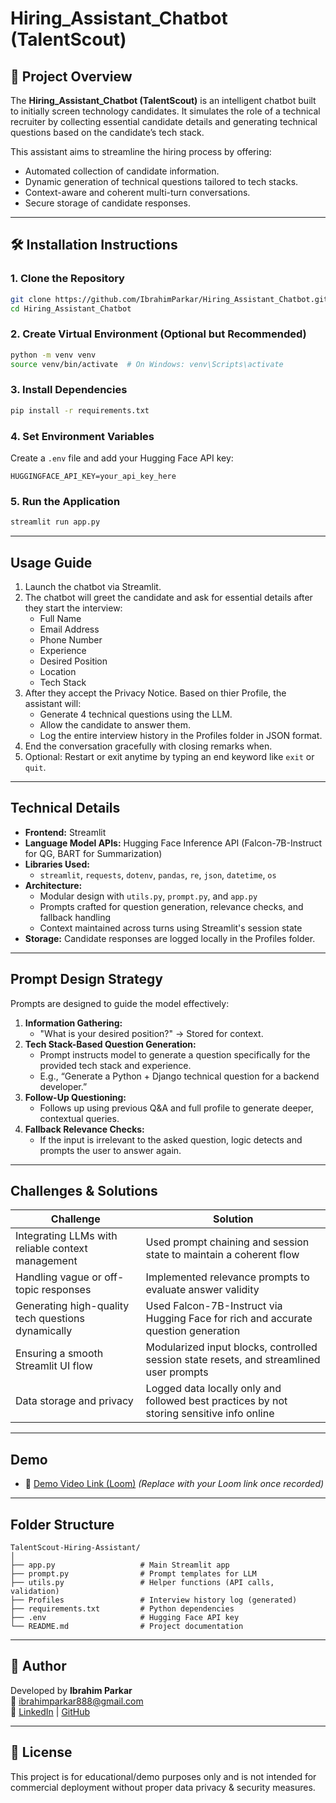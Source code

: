 # Hiring_Assistant_Chatbot (TalentScout)

## 🚀 Project Overview

The **Hiring_Assistant_Chatbot (TalentScout)** is an intelligent chatbot built to initially screen technology candidates. It simulates the role of a technical recruiter by collecting essential candidate details and generating technical questions based on the candidate’s tech stack. 

This assistant aims to streamline the hiring process by offering:
- Automated collection of candidate information.
- Dynamic generation of technical questions tailored to tech stacks.
- Context-aware and coherent multi-turn conversations.
- Secure storage of candidate responses.

---

## 🛠 Installation Instructions

### 1. Clone the Repository
```bash
git clone https://github.com/IbrahimParkar/Hiring_Assistant_Chatbot.git
cd Hiring_Assistant_Chatbot
```

### 2. Create Virtual Environment (Optional but Recommended)
```bash
python -m venv venv
source venv/bin/activate  # On Windows: venv\Scripts\activate
```

### 3. Install Dependencies
```bash
pip install -r requirements.txt
```

### 4. Set Environment Variables
Create a `.env` file and add your Hugging Face API key:
```
HUGGINGFACE_API_KEY=your_api_key_here
```

### 5. Run the Application
```bash
streamlit run app.py
```

---

## Usage Guide

1. Launch the chatbot via Streamlit.
2. The chatbot will greet the candidate and ask for essential details after they start the interview:
   - Full Name
   - Email Address
   - Phone Number
   - Experience
   - Desired Position
   - Location
   - Tech Stack
3. After they accept the Privacy Notice. Based on thier Profile, the assistant will:
   - Generate 4 technical questions using the LLM.
   - Allow the candidate to answer them.
   - Log the entire interview history in the Profiles folder in JSON format.
4. End the conversation gracefully with closing remarks when.
5. Optional: Restart or exit anytime by typing an end keyword like `exit` or `quit`.

---

## Technical Details

- **Frontend:** Streamlit
- **Language Model APIs:** Hugging Face Inference API (Falcon-7B-Instruct for QG, BART for Summarization)
- **Libraries Used:**
  - `streamlit`, `requests`, `dotenv`, `pandas`, `re`, `json`, `datetime`, `os`
- **Architecture:**
  - Modular design with `utils.py`, `prompt.py`, and `app.py`
  - Prompts crafted for question generation, relevance checks, and fallback handling
  - Context maintained across turns using Streamlit's session state
- **Storage:** Candidate responses are logged locally in the Profiles folder.

---

## Prompt Design Strategy

Prompts are designed to guide the model effectively:

1. **Information Gathering:**
   - "What is your desired position?" → Stored for context.
2. **Tech Stack-Based Question Generation:**
   - Prompt instructs model to generate a question specifically for the provided tech stack and experience.
   - E.g., “Generate a Python + Django technical question for a backend developer.”
3. **Follow-Up Questioning:**
   - Follows up using previous Q&A and full profile to generate deeper, contextual queries.
4. **Fallback Relevance Checks:**
   - If the input is irrelevant to the asked question, logic detects and prompts the user to answer again.

---

## Challenges & Solutions

| Challenge | Solution |
|----------|----------|
| Integrating LLMs with reliable context management | Used prompt chaining and session state to maintain a coherent flow |
| Handling vague or off-topic responses | Implemented relevance prompts to evaluate answer validity |
| Generating high-quality tech questions dynamically | Used Falcon-7B-Instruct via Hugging Face for rich and accurate question generation |
| Ensuring a smooth Streamlit UI flow | Modularized input blocks, controlled session state resets, and streamlined user prompts |
| Data storage and privacy | Logged data locally only and followed best practices by not storing sensitive info online |

---

## Demo

- 🔗 [Demo Video Link (Loom)](https://loom.com/share/your-demo-url) *(Replace with your Loom link once recorded)*

---

## Folder Structure

```
TalentScout-Hiring-Assistant/
│
├── app.py                   # Main Streamlit app
├── prompt.py                # Prompt templates for LLM
├── utils.py                 # Helper functions (API calls, validation)
├── Profiles                 # Interview history log (generated)
├── requirements.txt         # Python dependencies
├── .env                     # Hugging Face API key
└── README.md                # Project documentation
```

---

## 📌 Author

Developed by **Ibrahim Parkar**  
📧 ibrahimparkar888@gmail.com  
🔗 [LinkedIn](https://www.linkedin.com/in/ibrahim-parkar-8004b1212) | [GitHub](https://github.com/IbrahimParkar)

---

## 📄 License

This project is for educational/demo purposes only and is not intended for commercial deployment without proper data privacy & security measures.
